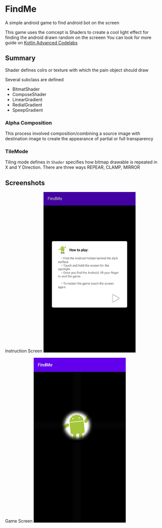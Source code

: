 # FindMe
A simple android game to find android bot on the screen

This game uses the comcept is Shaders to create a cool light effect for finding the android drawn random on the screeen
You can look for more guide on [Kotlin Advanced Codelabs](https://codelabs.developers.google.com/codelabs/advanced-android-kotlin-training-shaders/index.html?index=..%2F..advanced-android-kotlin-training)

## Summary
Shader defines colrs or texture with which the pain object should draw

Several subclass are defined
- BitmatShader
- ComposeShader
- LinearGradient
- RedialGradient
- SpeepGradient

### Alpha Composition
This process involved composition/combining a source image with destination image to create the appearance of partial or full transparency

### TileMode
Tiling mode defines in <code>Shader</code> specifies how bitmap drawable is repeated in X and Y Direction. There are three ways REPEAR, CLAMP, MIRROR


## Screenshots
Instruction Screen
<img src="https://github.com/mtali/FindMe/blob/master/screenshots/instruction_screen.png" width="300">

Game Screen
<img src="https://github.com/mtali/FindMe/blob/master/screenshots/game_screen.png" width="300">





